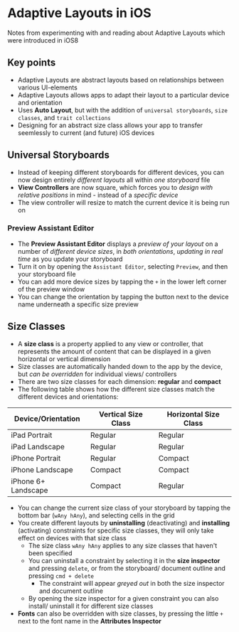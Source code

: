 # Adaptive Layouts in iOS
Notes from experimenting with and reading about Adaptive Layouts which were introduced in iOS8

## Key points
* Adaptive Layouts are abstract layouts based on relationships between various UI-elements
* Adaptive Layouts allows apps to adapt their layout to a particular device and orientation
* Uses __Auto Layout__, but with the addition of `universal storyboards`, `size classes`, and `trait collections`
* Designing for an abstract size class allows your app to transfer seemlessly to current (and future) iOS devices

## Universal Storyboards
* Instead of keeping different storyboards for different devices, you can now design entirely _different layouts_ all within _one storyboard_ file
* __View Controllers__ are now square, which forces you to _design with relative positions_ in mind - instead of a _specific device_
* The view controller will resize to match the current device it is being run on

### Preview Assistant Editor
* The __Preview Assistant Editor__ displays a _preview of your layout_ on a number of _different device sizes_, in _both orientations_, _updating in real time_ as you update your storyboard
* Turn it on by opening the `Assistant Editor`, selecting `Preview`, and then your storyboard file
* You can add more device sizes by tapping the `+` in the lower left corner of the preview window
* You can change the orientation by tapping the button next to the device name underneath a specific size preview

## Size Classes
* A __size class__ is a property applied to any view or controller, that represents the amount of content that can be displayed in a given horizontal or vertical dimension
* Size classes are automatically handed down to the app by the device, but _can be overridden_ for individual views/ controllers
* There are two size classes for each dimension: __regular__ and __compact__
* The following table shows how the different size classes match the different devices and orientations:

|Device/Orientation |Vertical Size Class|Horizontal Size Class|
|-------------------|-------------------|---------------------|
|iPad Portrait      |Regular            |Regular              |
|iPad Landscape     |Regular            |Regular              |
|iPhone Portrait    |Regular            |Compact              |
|iPhone Landscape   |Compact            |Compact              |
|iPhone 6+ Landscape|Compact            |Regular              |

* You can change the current size class of your storyboard by tapping the bottom bar (`wAny hAny`), and selecting cells in the grid
* You create different layouts by __uninstalling__ (deactivating) and __installing__ (activating) constraints for specific size classes, they will only take effect on devices with that size class
	* The size class `wAny hAny` applies to any size classes that haven't been specified
	* You can uninstall a constraint by selecting it in the __size inspector__ and pressing `delete`, or from the storyboard/ document outline and pressing `cmd + delete`
		* The constraint will appear _greyed out_ in both the size inspector and document outline
	* By opening the size inspector for a given constraint you can also install/ uninstall it for different size classes
* __Fonts__ can also be overridden with size classes, by pressing the little `+` next to the font name in the __Attributes Inspector__